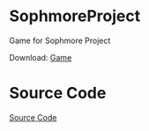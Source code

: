 # SophmoreProject
Game for Sophmore Project

Download: [Game](https://github.com/DiabloPro/SophmoreProject/files/8158517/Game.zip)

# Source Code
[Source Code](https://github.com/DiabloPro/SophmoreProject/files/8158535/Source.zip)

